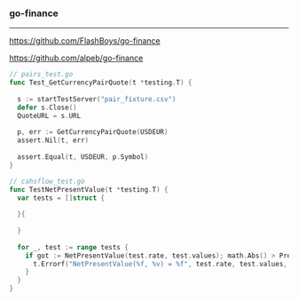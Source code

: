 ### go-finance
---
https://github.com/FlashBoys/go-finance

https://github.com/alpeb/go-finance

```go
// pairs_test.go
func Test_GetCurrencyPairQuote(t *testing.T) {
   
  s := startTestServer("pair_fixture.csv")
  defer s.Close()
  QuoteURL = s.URL
  
  p, err := GetCurrencyPairQuote(USDEUR)
  assert.Nil(t, err)
  
  assert.Equal(t, USDEUR, p.Symbol)
}
```

```go
// cahsflow_test.go
func TestNetPresentValue(t *testing.T) {
  var tests = []struct {
  
  }{
  
  }
  
  for _, test := range tests {
    if got := NetPresentValue(test.rate, test.values); math.Abs() > Precision {
      t.Errorf("NetPresentValue(%f, %v) = %f", test.rate, test.values, got)
    }
  }
}


```

```
```


